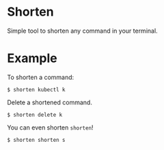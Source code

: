 # Shorten

Simple tool to shorten any command in your terminal.


# Example

To shorten a command:
```
$ shorten kubectl k
```

Delete a shortened command.
```
$ shorten delete k
```

You can even shorten `shorten`!
```
$ shorten shorten s
```
